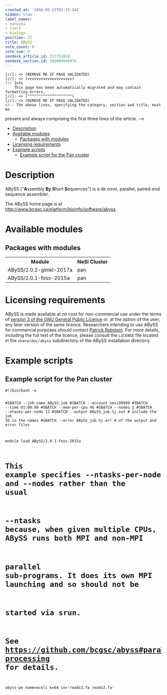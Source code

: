 ```yaml
---
created_at: '2016-03-22T01:33:34Z'
hidden: true
label_names:
- mahuika
- tier1
- biology
position: 22
title: ABySS
vote_count: 0
vote_sum: 0
zendesk_article_id: 217751818
zendesk_section_id: 360000040076
---
```



    [//]: <> (REMOVE ME IF PAGE VALIDATED)
    [//]: <> (vvvvvvvvvvvvvvvvvvvv)
    !!! Info
        This page has been automatically migrated and may contain formatting errors.
    [//]: <> (^^^^^^^^^^^^^^^^^^^^)
    [//]: <> (REMOVE ME IF PAGE VALIDATED)
    <!-- The above lines, specifying the category, section and title, must be
present and always comprising the first three lines of the article. -->

<div class="toc">
<ul>
<li><a href="#description">Description</a></li>
<li>
<a href="#available-modules">Available modules</a><ul>
<li><a href="#packages-with-modules">Packages with modules</a></li>
</ul>
</li>
<li><a href="#licensing-requirements">Licensing requirements</a></li>
<li>
<a href="#example-scripts">Example scripts</a><ul>
<li><a href="#example-script-for-the-pan-cluster">Example script for the Pan cluster</a></li>
</ul>
</li>
</ul>
</div>
<h1 id="description">Description</h1>
<p>ABySS ("<strong>A</strong>ssembly <strong>By</strong> <strong>S</strong>hort <strong>S</strong>equences") is a <em>de novo</em>, parallel,
paired-end sequence assembler.</p>
<p>The ABySS home page is at <a href="http://www.bcgsc.ca/platform/bioinfo/software/abyss">http://www.bcgsc.ca/platform/bioinfo/software/abyss</a>.</p>
<h1 id="available-modules">Available modules</h1>
<h2 id="packages-with-modules">Packages with modules</h2>
<table>
  <tr>
    <th>Module</th>
    <th>NeSI Cluster</th>
  </tr>
  <tr>
    <td>ABySS/2.0.2-gimkl-2017a</td>
    <td>pan</td>
  </tr>
  <tr>
    <td>ABySS/2.0.1-foss-2015a</td>
    <td>pan</td>
  </tr>
</table>

<h1 id="licensing-requirements">Licensing requirements</h1>
<p>ABySS is made available at no cost for non-commercial use under the terms of
<a href="http://www.gnu.org/licenses/gpl-3.0.html">version 3 of the GNU General Public Licence</a> or,
at the option of the user, any later version of the same licence. Researchers
intending to use ABySS for commercial purposes should contact <a href="mailto:prebstein@bccancer.bc.ca">Patrick Rebstein</a>.
For more details, including the full text of the licence, please consult the
<code>LICENSE</code> file located in the <code>share/doc/abyss</code> subdirectory of the ABySS
installation directory.</p>
<h1 id="example-scripts">Example scripts</h1>
<h2 id="example-script-for-the-pan-cluster">Example script for the Pan cluster</h2>
<pre><code class="bash">#!/bin/bash -e

#SBATCH --job-name        ABySS_job
#SBATCH --account         nesi99999
#SBATCH --time            01:00:00
#SBATCH --mem-per-cpu     4G
#SBATCH --nodes           1 
#SBATCH --ntasks-per-node 12
#SBATCH --output          ABySS_job.%j.out # Include the job ID in the names
#SBATCH --error           ABySS_job.%j.err # of the output and error files

module load ABySS/2.0.1-foss-2015a

# This example specifies --ntasks-per-node and --nodes rather than the usual 
# --ntasks because, when given multiple CPUs, ABySS runs both MPI and non-MPI 
# parallel sub-programs.  It does its own MPI launching and so should not be 
# started via srun.
# See https://github.com/bcgsc/abyss#parallel-processing for details.

abyss-pe name=ecoli k=64 in='reads1.fa reads2.fa'
</code></pre>